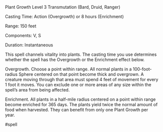 Plant Growth
Level 3 Transmutation (Bard, Druid, Ranger)

Casting Time: Action (Overgrowth) or 8 hours (Enrichment)

Range: 150 feet

Components: V, S

Duration: Instantaneous

This spell channels vitality into plants. The casting time you use determines whether the spell has the Overgrowth or the Enrichment effect below.

Overgrowth. Choose a point within range. All normal plants in a 100-foot-radius Sphere centered on that point become thick and overgrown. A creature moving through that area must spend 4 feet of movement for every 1 foot it moves. You can exclude one or more areas of any size within the spell’s area from being affected.

Enrichment. All plants in a half-mile radius centered on a point within range become enriched for 365 days. The plants yield twice the normal amount of food when harvested. They can benefit from only one Plant Growth per year.

#spell